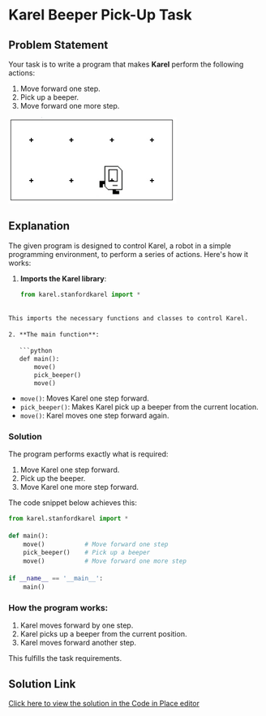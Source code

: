 # Karel Beeper Pick-Up Task

## Problem Statement

Your task is to write a program that makes **Karel** perform the following actions:

1. Move forward one step.
2. Pick up a beeper.
3. Move forward one more step.

![Sample Result](result.jpeg)

## Explanation

The given program is designed to control Karel, a robot in a simple programming environment, to perform a series of actions. Here's how it works:

1. **Imports the Karel library**:
   ```python
   from karel.stanfordkarel import *
```

This imports the necessary functions and classes to control Karel.

2. **The main function**:

   ```python
   def main():
       move()
       pick_beeper()
       move()
   ```

   * `move()`: Moves Karel one step forward.
   * `pick_beeper()`: Makes Karel pick up a beeper from the current location.
   * `move()`: Karel moves one step forward again.

### Solution

The program performs exactly what is required:

1. Move Karel one step forward.
2. Pick up the beeper.
3. Move Karel one more step forward.

The code snippet below achieves this:

```python
from karel.stanfordkarel import *

def main():
    move()           # Move forward one step
    pick_beeper()    # Pick up a beeper
    move()           # Move forward one more step

if __name__ == '__main__':
    main()
```

### How the program works:

1. Karel moves forward by one step.
2. Karel picks up a beeper from the current position.
3. Karel moves forward another step.

This fulfills the task requirements.

## Solution Link

[Click here to view the solution in the Code in Place editor](https://codeinplace.stanford.edu/cip5/share/V1GlcDzWliSTKrn2Rau2)

```

